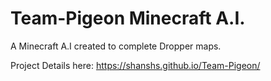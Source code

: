 # Team-Pigeon Minecraft A.I.

A Minecraft A.I created to complete Dropper maps.


Project Details here: https://shanshs.github.io/Team-Pigeon/
